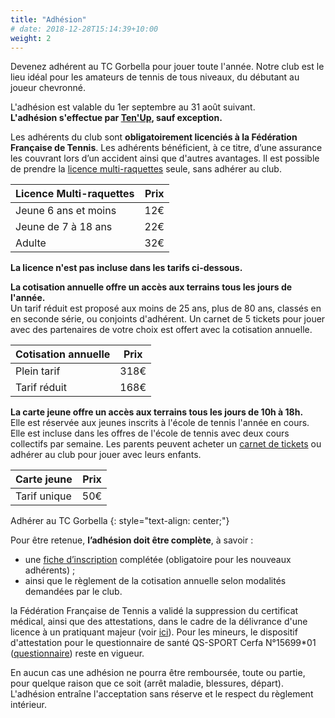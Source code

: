 ```yaml
---
title: "Adhésion"
# date: 2018-12-28T15:14:39+10:00
weight: 2
---
```


Devenez adhérent au TC Gorbella pour jouer toute l'année.
Notre club est le lieu idéal pour les amateurs de tennis de tous niveaux, du débutant au joueur chevronné.

<!--more-->

L'adhésion est valable du 1er septembre au 31 août suivant.\
**L'adhésion s'effectue par [Ten'Up](https://tenup.fft.fr/club/62060274/offres), sauf exception.**


Les adhérents du club sont **obligatoirement licenciés à la Fédération Française de Tennis**.
Les adhérents bénéficient, à ce titre, d’une assurance les couvrant lors d’un accident ainsi que d'autres avantages.
Il est possible de prendre la [licence multi-raquettes](https://www.fft.fr/la-licence-multi-raquettes) seule, sans adhérer au club.

| Licence Multi-raquettes | Prix |
|------------------------|:----:|
| Jeune 6 ans et moins   | 12€  |
| Jeune de 7 à 18 ans    | 22€  |
| Adulte                 | 32€  |

**La licence n'est pas incluse dans les tarifs ci-dessous.**

**La cotisation annuelle offre un accès aux terrains tous les jours de l'année.**<br/>
Un tarif réduit est proposé aux moins de 25 ans, plus de 80 ans, classés en en seconde série, ou conjoints d'adhérent.
Un carnet de 5 tickets pour jouer avec des partenaires de votre choix est offert avec la cotisation annuelle.

| Cotisation annuelle | Prix   |
|---------------------|:------:|
| Plein tarif         | 318€   |
| Tarif réduit        | 168€   |

**La carte jeune offre un accès aux terrains tous les jours de 10h à 18h.**<br/>
Elle est réservée aux jeunes inscrits à l'école de tennis l'année en cours.
Elle est incluse dans les offres de l'école de tennis avec deux cours collectifs par semaine.
Les parents peuvent acheter un [carnet de tickets](/services/location/) ou adhérer au club pour jouer avec leurs enfants.

| Carte jeune  | Prix |
|--------------|:----:|
| Tarif unique | 50€  |

<a class="button button-primary" style="text-decoration: none; text-align: center" href="https://tenup.fft.fr/club/62060274/offres">Adhérer au TC Gorbella</a>
{: style="text-align: center;"}

Pour être retenue, **l’adhésion doit être complète**, à savoir :
- une [fiche d’inscription](/assets/adhesion/TCG-Fiche-Adhesion-Club.pdf) complétée (obligatoire pour les nouveaux adhérents) ;
- ainsi que le règlement de la cotisation annuelle selon modalités demandées par le club.

la Fédération Française de Tennis a validé la suppression du certificat médical, ainsi que des attestations, dans le cadre de la délivrance d'une licence à un pratiquant majeur (voir [ici](https://www.fft.fr/actualites/licences-2024-les-principaux-changements-0)).
Pour les mineurs, le dispositif d'attestation pour le questionnaire de santé QS-SPORT Cerfa N°15699*01 ([questionnaire](/assets/adhesion/attestation-ou-certificat-medical.pdf)) reste en vigueur.

En aucun cas une adhésion ne pourra être remboursée, toute ou partie, pour quelque raison que ce soit (arrêt maladie, blessures, départ).
L'adhésion entraîne l'acceptation sans réserve et le respect du règlement intérieur.
